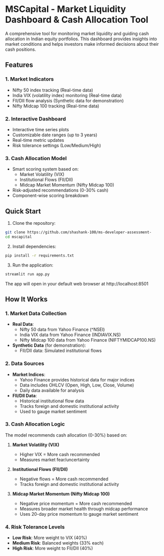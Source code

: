 # MSCapital - Market Liquidity Dashboard & Cash Allocation Tool

A comprehensive tool for monitoring market liquidity and guiding cash allocation in Indian equity portfolios. This dashboard provides insights into market conditions and helps investors make informed decisions about their cash positions.

## Features

### 1. Market Indicators
- Nifty 50 index tracking (Real-time data)
- India VIX (volatility index) monitoring (Real-time data)
- FII/DII flow analysis (Synthetic data for demonstration)
- Nifty Midcap 100 tracking (Real-time data)

### 2. Interactive Dashboard
- Interactive time series plots
- Customizable date ranges (up to 3 years)
- Real-time metric updates
- Risk tolerance settings (Low/Medium/High)

### 3. Cash Allocation Model
- Smart scoring system based on:
  - Market Volatility (VIX)
  - Institutional Flows (FII/DII)
  - Midcap Market Momentum (Nifty Midcap 100)
- Risk-adjusted recommendations (0-30% cash)
- Component-wise scoring breakdown

## Quick Start

1. Clone the repository:
```bash
git clone https://github.com/shashank-100/ms-developer-assessment-
cd mscapital
```

2. Install dependencies:
```bash
pip install -r requirements.txt
```

3. Run the application:
```bash
streamlit run app.py
```

The app will open in your default web browser at http://localhost:8501

## How It Works

### 1. Market Data Collection
- **Real Data**:
  - Nifty 50 data from Yahoo Finance (^NSEI)
  - India VIX data from Yahoo Finance (INDIAVIX.NS)
  - Nifty Midcap 100 data from Yahoo Finance (NIFTYMIDCAP100.NS)
- **Synthetic Data** (for demonstration):
  - FII/DII data: Simulated institutional flows

### 2. Data Sources
- **Market Indices**:
  - Yahoo Finance provides historical data for major indices
  - Data includes OHLCV (Open, High, Low, Close, Volume)
  - Daily data available for analysis
- **FII/DII Data**:
  - Historical institutional flow data
  - Tracks foreign and domestic institutional activity
  - Used to gauge market sentiment

### 3. Cash Allocation Logic
The model recommends cash allocation (0-30%) based on:

1. **Market Volatility (VIX)**
   - Higher VIX = More cash recommended
   - Measures market fear/uncertainty

2. **Institutional Flows (FII/DII)**
   - Negative flows = More cash recommended
   - Tracks foreign and domestic institutional activity

3. **Midcap Market Momentum (Nifty Midcap 100)**
   - Negative price momentum = More cash recommended
   - Measures broader market health through midcap performance
   - Uses 20-day price momentum to gauge market sentiment

### 4. Risk Tolerance Levels
- **Low Risk**: More weight to VIX (40%)
- **Medium Risk**: Balanced weights (33% each)
- **High Risk**: More weight to FII/DII (40%)

